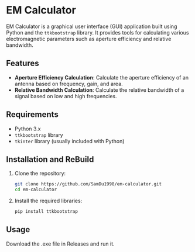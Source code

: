 # EM Calculator

EM Calculator is a graphical user interface (GUI) application built using Python and the `ttkbootstrap` library. It provides tools for calculating various electromagnetic parameters such as aperture efficiency and relative bandwidth.

## Features

- **Aperture Efficiency Calculation**: Calculate the aperture efficiency of an antenna based on frequency, gain, and area.
- **Relative Bandwidth Calculation**: Calculate the relative bandwidth of a signal based on low and high frequencies.

## Requirements

- Python 3.x
- `ttkbootstrap` library
- `tkinter` library (usually included with Python)

## Installation and ReBuild

1. Clone the repository:
    ```sh
    git clone https://github.com/SamDu1998/em-calculator.git
    cd em-calculator
    ```

2. Install the required libraries:
    ```sh
    pip install ttkbootstrap
    ```

## Usage

Download the .exe file in Releases and run it.